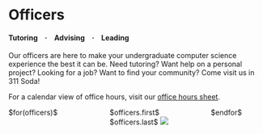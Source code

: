 Officers
========

#### Tutoring · Advising · Leading

Our officers are here to make your undergraduate computer science
experience the best it can be. Need tutoring? Want help on a personal
project? Looking for a job? Want to find your community? Come visit us
in 311 Soda!

For a calendar view of office hours, visit our [office hours sheet](https://docs.google.com/spreadsheets/d/15kuC4Q6HmhRSt5BTQCzKbWR4dM_M9FJaazRNqBZnq1k).

<div class=grid-wrapper>
$for(officers)$
<div class=officer>
$officers.first$ $officers.last$
<img src="img/officers/$officers.first$_$officers.last$.jpg">
</div>
$endfor$
</div> 

<style>
.officer {
	display: inline-block;
	width: 180px;
}
.grid-wrapper {
	display: grid;
	grid-template-columns: 200px 200px 200px;
}
</style>

